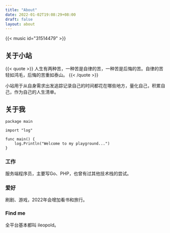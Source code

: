 ```yaml
---
title: "About"
date: 2022-01-02T19:08:29+08:00
draft: false
layout: about
---
```


{{< music id="31514479" >}}

## 关于小站
{{< quote >}}
人生有两种苦，一种苦是自律的苦，一种苦是后悔的苦。自律的苦轻如鸿毛，后悔的苦重如泰山。
{{< /quote >}}

小站用于从自身需求出发追踪记录自己的时间都花在哪些地方，量化自己，积累自己，作为自己的人生清单。

## 关于我

```
package main

import "log"

func main() {
	log.Println("Welcome to my playground...")
}
```

### 工作
服务端程序员，主要写Go、PHP，也曾有过其他技术栈的尝试。

### 爱好
刷剧、游戏，2022年会增加看书和旅行。

### Find me
全平台基本都叫 ileopold。
